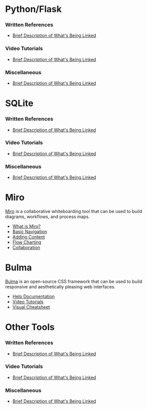 # Python/Flask

### Written References

* [Brief Description of What's Being Linked](http://www.website.com)

### Video Tutorials

* [Brief Description of What's Being Linked](http://www.website.com)

### Miscellaneous
* [Brief Description of What's Being Linked](http://www.website.com)

# SQLite

### Written References

* [Brief Description of What's Being Linked](http://www.website.com)

### Video Tutorials

* [Brief Description of What's Being Linked](http://www.website.com)

### Miscellaneous
* [Brief Description of What's Being Linked](http://www.website.com)

# Miro

[Miro](https://miro.com/) is a collaborative whiteboarding tool that can be used to build diagrams, workflows, and process maps.

* [What is Miro?](https://www.youtube.com/watch?v=5euISRrbC8U&ab_channel=Miro)
* [Basic Navigation](https://www.youtube.com/watch?v=ynxoouz4zwA&ab_channel=Miro)
* [Adding Content](https://www.youtube.com/watch?v=aHkUl-yUExE&ab_channel=Miro)
* [Flow Charting](https://www.youtube.com/watch?v=Qn0mMzC1AR0&ab_channel=Miro)
* [Collaboration](https://www.youtube.com/watch?v=uEf3cwlrHJA&ab_channel=Miro)

# Bulma

[Bulma](https://bulma.io/) is an open-source CSS framework that can be used to build responsive and aesthetically pleasing web interfaces.

* [Help Documentation](https://bulma.io/documentation/)
* [Video Tutorials](https://bulma.io/videos/)
* [Visual Cheatsheet](https://codepen.io/thanh01_pmt/pen/XLoXKe)

# Other Tools

### Written References

* [Brief Description of What's Being Linked](http://www.website.com)

### Video Tutorials

* [Brief Description of What's Being Linked](http://www.website.com)

### Miscellaneous
* [Brief Description of What's Being Linked](http://www.website.com)
